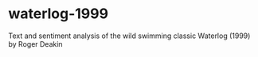 # waterlog-1999
Text and sentiment analysis of the wild swimming classic Waterlog (1999) by Roger Deakin
